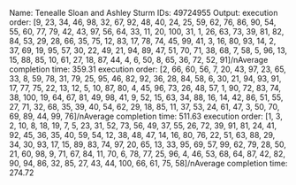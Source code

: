 Name: Tenealle Sloan and Ashley Sturm
IDs: 49724955
Output: execution order: [9, 23, 34, 46, 98, 32, 67, 92, 48, 40, 24, 25, 59, 62, 76, 86, 90, 54, 55, 60, 77, 79, 42, 43, 97, 56, 64, 33, 11, 20, 100, 31, 1, 26, 63, 73, 39, 81, 82, 84, 53, 29, 28, 66, 35, 75, 12, 83, 17, 78, 74, 45, 99, 41, 3, 16, 80, 93, 14, 2, 37, 69, 19, 95, 57, 30, 22, 49, 21, 94, 89, 47, 51, 70, 71, 38, 68, 7, 58, 5, 96, 13, 15, 88, 85, 10, 61, 27, 18, 87, 44, 4, 6, 50, 8, 65, 36, 72, 52, 91]/nAverage completion time: 359.31
execution order: [2, 66, 60, 56, 7, 20, 43, 97, 23, 65, 33, 8, 59, 78, 31, 79, 25, 95, 46, 82, 92, 36, 28, 84, 58, 6, 30, 21, 94, 93, 91, 17, 77, 75, 22, 13, 12, 5, 10, 87, 80, 4, 45, 96, 73, 26, 48, 57, 1, 90, 72, 83, 74, 38, 100, 19, 64, 67, 81, 49, 98, 41, 9, 52, 15, 63, 34, 88, 16, 14, 42, 86, 51, 55, 27, 71, 32, 68, 35, 39, 40, 54, 62, 29, 18, 85, 11, 37, 53, 24, 61, 47, 3, 50, 70, 69, 89, 44, 99, 76]/nAverage completion time: 511.63
execution order: [1, 3, 2, 10, 8, 18, 19, 7, 5, 23, 31, 52, 73, 56, 49, 37, 55, 26, 72, 39, 91, 81, 24, 41, 92, 45, 36, 35, 40, 59, 54, 12, 38, 48, 47, 14, 16, 80, 76, 22, 51, 63, 88, 29, 34, 30, 93, 17, 15, 89, 83, 74, 97, 20, 65, 13, 33, 95, 69, 57, 99, 62, 79, 28, 50, 21, 60, 98, 9, 71, 67, 84, 11, 70, 6, 78, 77, 25, 96, 4, 46, 53, 68, 64, 87, 42, 82, 90, 94, 86, 32, 85, 27, 43, 44, 100, 66, 61, 75, 58]/nAverage completion time: 274.72
